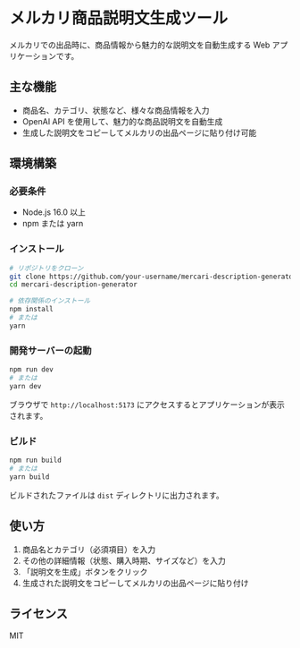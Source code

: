 # メルカリ商品説明文生成ツール

メルカリでの出品時に、商品情報から魅力的な説明文を自動生成する Web アプリケーションです。

## 主な機能

- 商品名、カテゴリ、状態など、様々な商品情報を入力
- OpenAI API を使用して、魅力的な商品説明文を自動生成
- 生成した説明文をコピーしてメルカリの出品ページに貼り付け可能

## 環境構築

### 必要条件

- Node.js 16.0 以上
- npm または yarn

### インストール

```bash
# リポジトリをクローン
git clone https://github.com/your-username/mercari-description-generator.git
cd mercari-description-generator

# 依存関係のインストール
npm install
# または
yarn
```

### 開発サーバーの起動

```bash
npm run dev
# または
yarn dev
```

ブラウザで `http://localhost:5173` にアクセスするとアプリケーションが表示されます。

### ビルド

```bash
npm run build
# または
yarn build
```

ビルドされたファイルは `dist` ディレクトリに出力されます。

## 使い方

1. 商品名とカテゴリ（必須項目）を入力
2. その他の詳細情報（状態、購入時期、サイズなど）を入力
3. 「説明文を生成」ボタンをクリック
4. 生成された説明文をコピーしてメルカリの出品ページに貼り付け

## ライセンス

MIT
